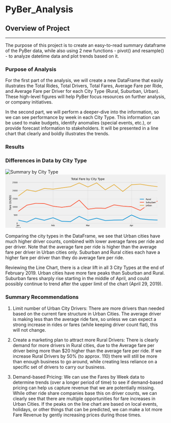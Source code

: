 # PyBer_Analysis

## Overview of Project
---
The purpose of this project is to create an easy-to-read summary dataframe of the PyBer data, while also using 2 new functions - pivot() and resample() - to analyze datetime data and plot trends based on it.  


### Purpose of Analysis
For the first part of the analysis, we will create a new DataFrame that easily illustrates the Total Rides, Total Drivers, Total Fares, Average Fare per Ride, and Average Fare per Driver for each City Type (Rural, Suburban, Urban).  These high-level figures will help PyBer focus resources on further analysis, or company initiatives.  

In the second part, we will perform a deeper-dive into the information, so we can see performance by week in each City Type.  This information can be used to make budgets, identify anomalies (special events, etc.), or provide forecast information to stakeholders.  It will be presented in a line chart that clearly and boldly illustrates the trends.  

### Results 

### Differences in Data by City Type 

![Summary by City Type]("analysis/Summary_data_frame.png")
![Total Fare by City Type](https://github.com/davidfashbinder/PyBer_Analysis/blob/main/analysis/PyBer_fare_summary.png)

Comparing the city types in the DataFrame, we see that Urban cities have much higher driver counts, combined with lower average fares per ride and per driver.  Note that the average fare per ride is higher than the average fare per driver in Urban cities only.  Suburban and Rural cities each have a higher fare per driver than they do average fare per ride.  

Reviewing the Line Chart, there is a clear lift in all 3 City Types at the end of February 2019.  Urban cities have more fare peaks than Suburban and Rural.  Suburban fares sharply rise starting in the middle of April, and could possibly continue to trend after the upper limit of the chart (April 29, 2019).

### Summary Recommendations

1. Limit number of Urban City Drivers: There are more drivers than needed based on the current fare structure in Urban Cities.  The average driver is making less than the average ride fare, so unless we can expect a strong increase in rides or fares (while keeping driver count flat), this will not change.  

2. Create a marketing plan to attract more Rural Drivers: There is clearly demand for more drivers in Rural cities, due to the Average fare per driver being more than $20 higher than the average fare per ride.  If we increase Rural Drivers by 50% (to approx. 110) there will still be more than enough business to go around, while creating less reliance on a specific set of drivers to carry our business.  

3. Demand-based Pricing: We can use the Fares by Week data to determine trends (over a longer period of time) to see if demand-based pricing can help us capture revenue that we are potentially missing.  While other ride share companies base this on driver counts, we can clearly see that there are multiple opportunities for fare increases in Urban Cities.  If the peaks on the line chart are based on local events, holidays, or other things that can be predicted, we can make a lot more Fare Revenue by gently increasing prices during those times.  
